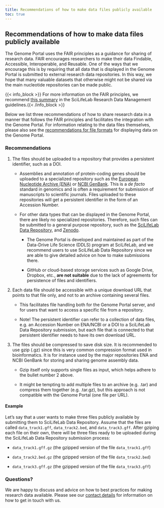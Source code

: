 ```yaml
---
title: Recommendations of how to make data files publicly available
toc: true
---
```


## Recommendations of how to make data files publicly available

The Genome Portal uses the FAIR principles as a guidance for sharing of research data. FAIR encourages researchers to make their data Findable, Accessible, Interoperable, and Reusable. One of the ways that we encourage this is by requiring that all data that is displayed in the Genome Portal is submitted to external research data repositories. In this way, we hope that many valuable datasets that otherwise might not be shared via the main nucleotide repositories can be made public.

{{< info_block >}}
For more information on the FAIR principles, we recommend <a href="https://data-guidelines.scilifelab.se/topics/fair-principles/">this summary</a> in the SciLifeLab Research Data Management guidelines.{{< /info_block >}}

Below we list three recommendations of how to share research data in a manner that follows the FAIR principles and facilitates the integration with the Genome Portal. For information relating to the data files themselves, please also see the <a href="/contribute/recommendations_for_file_formats"> recommendations for file formats</a> for displaying data on the Genome Portal.

### Recommendations

1. The files should be uploaded to a repository that provides a persistent identifier, such as a DOI.

    - Assemblies and annotation of protein-coding genes should be uploaded to a specialized repository such as the <a href="https://www.ebi.ac.uk/ena/browser/home">European Nucleotide Archive (ENA)</a>  or
    <a href=" https://www.ncbi.nlm.nih.gov/genbank/"> NCBI GenBank</a>. This is a *de facto* standard in genomics and is often a requirement for submission of manuscripts to scientific journals. Files uploaded to these repositories will get a persistent identifier in the form of an Accession Number.

    - For other data types that can be displayed in the Genome Portal, there are likely no specialized repositories. Therefore, such files can be submitted to a general purpose repository, such as the <a href="https://figshare.scilifelab.se/">SciLifeLab Data Repository</a>, and <a href="https://zenodo.org/">Zenodo</a>.

        - The Genome Portal is developed and maintained as part of the Data-Drive Life Science (DDLS) program at SciLifeLab, and we recommend users to use SciLifeLab Data Repository since we are able to give detailed advice on how to make submissions there.

        - GitHub or cloud-based storage services such as Google Drive, Dropbox, etc., **are not suitable** due to the lack of agreements for persistence of files and identifiers.

2. Each data file should be accessible with a unique download URL that points to that file only, and not to an archive containing several files.

    - This facilitates file handling both for the Genome Portal server, and for users that want to access a specific file from a repository.

    - Note! The persistent identifier can refer to a collection of data files, e.g. an Accession Number on ENA/NCBI or a DOI to a SciLifeLab Data Repository submission, but each file that is connected to that persistent identifier needs to have its own download URL.

3. The files should be compressed to save disk size. It is recommended to use gzip (.gz) since this is very common compression format used in bioinformatics. It is for instance used by the major repositories ENA and NCBI GenBank for storing and sharing genome assembly data.

    - Gzip itself only supports single files as input, which helps adhere to the bullet number 2 above.

    - It might be tempting to add multiple files to an archive (e.g. .tar) and compress them together (e.g. .tar.gz), but this approach is not compatible with the Genome Portal (one file per URL).

#### Example

Let’s say that a user wants to make three files publicly available by submitting them to SciLifeLab Data Repository. Assume that the files are called `data_track1.gff`, `data_track2.bed`, and `data_track3.gff`. After gziping each file on their own, there will be three files ready to be uploaded during the SciLifeLab Data Repository submission process:

- `data_track1.gff.gz` (the gzipped version of the file `data_track1.gff`)

- `data_track2.bed.gz` (the gzipped version of the file `data_track2.bed`)

- `data_track3.gff.gz` (the gzipped version of the file `data_track3.gff`)

### Questions?

 We are happy to discuss and advice on how to best practices for making research data available. Please see our <a href="/contact" target="_blank">contact details</a> for information on how to get in touch with us.
